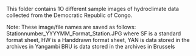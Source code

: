 This folder contains 1O different sample images of hydroclimate data collected from the Democratic Republic of Congo. 

Note: These image/file names are saved as follows:
Stationnumber_YYYYMM_Format_Station.JPG 
where   SF is a standard format sheet, 
        HW is a Handdrawn format sheet,
        YAN is data stored in the archives in Yangambi
        BRU is data stored in the archives in Brussels
